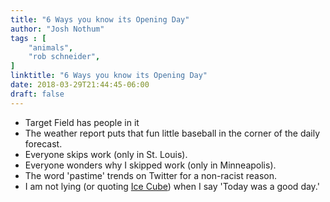 ```yaml
---
title: "6 Ways you know its Opening Day"
author: "Josh Nothum"
tags : [
    "animals",
    "rob schneider",
]
linktitle: "6 Ways you know its Opening Day"
date: 2018-03-29T21:44:45-06:00
draft: false
---
```


* Target Field has people in it
* The weather report puts that fun little baseball in the corner of the daily forecast.
* Everyone skips work (only in St. Louis).
* Everyone wonders why I skipped work (only in Minneapolis).
* The word 'pastime' trends on Twitter for a non-racist reason.
* I am not lying (or quoting [Ice Cube](https://youtu.be/h4UqMyldS7Q)) when I say 'Today was a good day.'